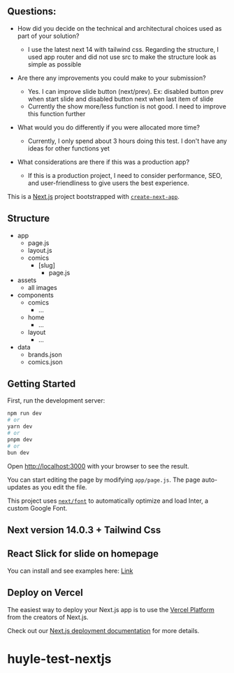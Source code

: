 ## Questions:
  - How did you decide on the technical and architectural choices used as part of your solution?
    - I use the latest next 14 with tailwind css. Regarding the structure, I used app router and did not use src to make the structure look as simple as possible

  - Are there any improvements you could make to your submission?
    - Yes. I can improve slide button (next/prev). Ex: disabled button prev when start slide and disabled button next when last item of slide
    - Currently the show more/less function is not good. I need to improve this function further

  - What would you do differently if you were allocated more time?
    - Currently, I only spend about 3 hours doing this test. I don't have any ideas for other functions yet

  - What considerations are there if this was a production app?
    - If this is a production project, I need to consider performance, SEO, and user-friendliness to give users the best experience.

This is a [Next.js](https://nextjs.org/) project bootstrapped with [`create-next-app`](https://github.com/vercel/next.js/tree/canary/packages/create-next-app).


## Structure
  - app
    - page.js
    - layout.js
    - comics
      - [slug]
        - page.js
  - assets
    - all images
  - components
    - comics
      - ...
    - home
      - ...
    - layout
      - ...
  - data
    - brands.json
    - comics.json


## Getting Started

First, run the development server:

```bash
npm run dev
# or
yarn dev
# or
pnpm dev
# or
bun dev
```

Open [http://localhost:3000](http://localhost:3000) with your browser to see the result.

You can start editing the page by modifying `app/page.js`. The page auto-updates as you edit the file.

This project uses [`next/font`](https://nextjs.org/docs/basic-features/font-optimization) to automatically optimize and load Inter, a custom Google Font.

## Next version 14.0.3 + Tailwind Css

## React Slick for slide on homepage

You can install and see examples here: [Link](https://react-slick.neostack.com/docs/get-started)


## Deploy on Vercel

The easiest way to deploy your Next.js app is to use the [Vercel Platform](https://vercel.com/new?utm_medium=default-template&filter=next.js&utm_source=create-next-app&utm_campaign=create-next-app-readme) from the creators of Next.js.

Check out our [Next.js deployment documentation](https://nextjs.org/docs/deployment) for more details.
# huyle-test-nextjs

